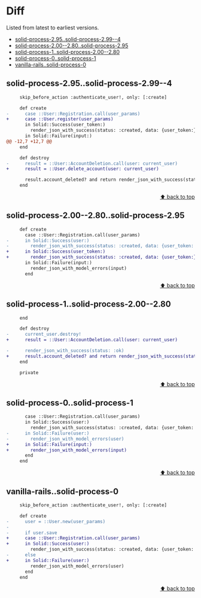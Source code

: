 # Diff <!-- omit from toc -->

Listed from latest to earliest versions.

- [solid-process-2.95..solid-process-2.99--4](#solid-process-295solid-process-299--4)
- [solid-process-2.00--2.80..solid-process-2.95](#solid-process-200--280solid-process-295)
- [solid-process-1..solid-process-2.00--2.80](#solid-process-1solid-process-200--280)
- [solid-process-0..solid-process-1](#solid-process-0solid-process-1)
- [vanilla-rails..solid-process-0](#vanilla-railssolid-process-0)

## solid-process-2.95..solid-process-2.99--4

```diff
     skip_before_action :authenticate_user!, only: [:create]

     def create
-      case ::User::Registration.call(user_params)
+      case ::User.register(user_params)
       in Solid::Success(user_token:)
         render_json_with_success(status: :created, data: {user_token:})
       in Solid::Failure(input:)
@@ -12,7 +12,7 @@
     end

     def destroy
-      result = ::User::AccountDeletion.call(user: current_user)
+      result = ::User.delete_account(user: current_user)

       result.account_deleted? and return render_json_with_success(status: :ok)
     end
```

<p align="right"><a href="#diff-">⬆ back to top</a></p>


## solid-process-2.00--2.80..solid-process-2.95

```diff
     def create
       case ::User::Registration.call(user_params)
-      in Solid::Success(user:)
-        render_json_with_success(status: :created, data: {user_token: user.token.value})
+      in Solid::Success(user_token:)
+        render_json_with_success(status: :created, data: {user_token:})
       in Solid::Failure(input:)
         render_json_with_model_errors(input)
       end
```

<p align="right"><a href="#diff-">⬆ back to top</a></p>

## solid-process-1..solid-process-2.00--2.80

```diff
     end

     def destroy
-      current_user.destroy!
+      result = ::User::AccountDeletion.call(user: current_user)

-      render_json_with_success(status: :ok)
+      result.account_deleted? and return render_json_with_success(status: :ok)
     end

     private
```

<p align="right"><a href="#diff-">⬆ back to top</a></p>

## solid-process-0..solid-process-1

```diff
       case ::User::Registration.call(user_params)
       in Solid::Success(user:)
         render_json_with_success(status: :created, data: {user_token: user.token.value})
-      in Solid::Failure(user:)
-        render_json_with_model_errors(user)
+      in Solid::Failure(input:)
+        render_json_with_model_errors(input)
       end
     end
```

<p align="right"><a href="#diff-">⬆ back to top</a></p>

## vanilla-rails..solid-process-0

```diff
     skip_before_action :authenticate_user!, only: [:create]

     def create
-      user = ::User.new(user_params)
-
-      if user.save
+      case ::User::Registration.call(user_params)
+      in Solid::Success(user:)
         render_json_with_success(status: :created, data: {user_token: user.token.value})
-      else
+      in Solid::Failure(user:)
         render_json_with_model_errors(user)
       end
     end
```

<p align="right"><a href="#diff-">⬆ back to top</a></p>
